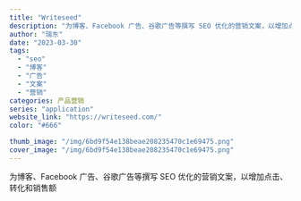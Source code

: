 ```yaml
---
title: "Writeseed"
description: "为博客、Facebook 广告、谷歌广告等撰写 SEO 优化的营销文案，以增加点击、转化和销售额"
author: "瑞东"
date: "2023-03-30"
tags:
  - "seo"
  - "博客"
  - "广告"
  - "文案"
  - "营销"
categories: 产品营销
series: "application"
website_link: "https://writeseed.com/"
color: "#666"

thumb_image: "/img/6bd9f54e138beae208235470c1e69475.png"
cover_image: "/img/6bd9f54e138beae208235470c1e69475.png"
---
```


为博客、Facebook 广告、谷歌广告等撰写 SEO 优化的营销文案，以增加点击、转化和销售额